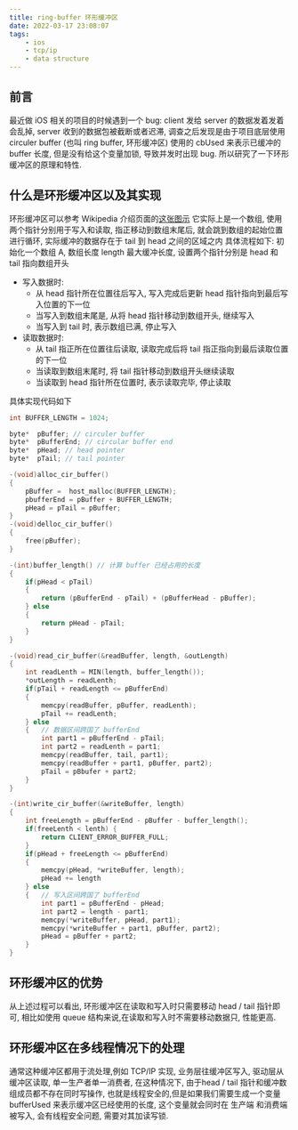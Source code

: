```yaml
---
title: ring-buffer 环形缓冲区
date: 2022-03-17 23:08:07
tags: 
    - ios
    - tcp/ip
    - data structure
---
```


## 前言

最近做 iOS 相关的项目的时候遇到一个 bug: client 发给 server 的数据发着发着会乱掉, server 收到的数据包被截断或者迟滞, 调查之后发现是由于项目底层使用 circuler buffer (也叫 ring buffer, 环形缓冲区) 使用的 cbUsed 来表示已缓冲的 buffer 长度, 但是没有给这个变量加锁, 导致并发时出现 bug.
所以研究了一下环形缓冲区的原理和特性.

## 什么是环形缓冲区以及其实现

环形缓冲区可以参考 Wikipedia 介绍页面的[这张图示](https://upload.wikimedia.org/wikipedia/commons/f/fd/Circular_Buffer_Animation.gif)
它实际上是一个数组, 使用两个指针分别用于写入和读取, 指正移动到数组末尾后, 就会跳到数组的起始位置进行循环, 实际缓冲的数据存在于 tail 到 head 之间的区域之内
具体流程如下:
初始化一个数组 A, 数组长度 length 最大缓冲长度, 设置两个指针分别是  head 和 tail 指向数组开头

- 写入数据时:
  - 从 head 指针所在位置往后写入, 写入完成后更新 head 指针指向到最后写入位置的下一位
  - 当写入到数组末尾是, 从将 head 指针移动到数组开头, 继续写入
  - 当写入到 tail 时, 表示数组已满, 停止写入
- 读取数据时:
  - 从 tail 指正所在位置往后读取, 读取完成后将 tail 指正指向到最后读取位置的下一位
  - 当读取到数组末尾时, 将 tail 指针移动到数组开头继续读取
  - 当读取到 head 指针所在位置时, 表示读取完毕, 停止读取

具体实现代码如下

```c
int BUFFER_LENGTH = 1024;

byte*  pBuffer; // circuler buffer 
byte*  pBufferEnd; // circular buffer end
byte*  pHead; // head pointer
byte*  pTail; // tail pointer

-(void)alloc_cir_buffer() 
{
    pBuffer =  host_malloc(BUFFER_LENGTH);
    pbufferEnd = pBuffer + BUFFER_LENGTH;
    pHead = pTail = pBuffer;
}
-(void)delloc_cir_buffer()
{
    free(pBuffer);
}

-(int)buffer_length() // 计算 buffer 已经占用的长度
{
    if(pHead < pTail) 
    {
        return (pBufferEnd - pTail) + (pBufferHead - pBuffer);
    } else 
    {
        return pHead - pTail;
    }
}

-(void)read_cir_buffer(&readBuffer, length, &outLength)
{
    int readLenth = MIN(length, buffer_length());
    *outLength = readLenth;
    if(pTail + readLength <= pBufferEnd) 
    {   
        memcpy(readBuffer, pBuffer, readLenth);
        pTail += readLenth;
    } else 
    {   // 数据区间跨国了 bufferEnd
        int part1 = pBufferEnd - pTail;
        int part2 = readLenth = part1;
        memcpy(readBuffer, tail, part1);
        memcpy(readBuffer + part1, pBuffer, part2);
        pTail = pBbufer + part2;
    }
}

-(int)write_cir_buffer(&writeBuffer, length)
{
    int freeLength = pBufferEnd - pBuffer - buffer_length();
    if(freeLenth < lenth) {
        return CLIENT_ERROR_BUFFER_FULL;
    }
    if(pHead + freeLength <= pBufferEnd)
    {
        memcpy(pHead, *writeBuffer, length);
        pHead += length
    } else 
    {   // 写入区间跨国了 bufferEnd
        int part1 = pBufferEnd - pHead;
        int part2 = length - part1;
        memcpy(*writeBuffer, pHead, part1);
        memcpy(*writeBuffer + part1, pBuffer, part2);
        pHead = pBuffer + part2;
    }
}
```

## 环形缓冲区的优势

从上述过程可以看出, 环形缓冲区在读取和写入时只需要移动 head / tail 指针即可, 相比如使用 queue 结构来说,在读取和写入时不需要移动数据只, 性能更高.

## 环形缓冲区在多线程情况下的处理

通常这种缓冲区都用于流处理,例如 TCP/IP 实现, 业务层往缓冲区写入, 驱动层从缓冲区读取, 单一生产者单一消费者, 在这种情况下, 由于head / tail 指针和缓冲数组成员都不存在同时写操作, 也就是线程安全的,但是如果我们需要生成一个变量 bufferUsed 来表示缓冲区已经使用的长度, 这个变量就会同时在 生产端 和消费端 被写入, 会有线程安全问题, 需要对其加读写锁.
